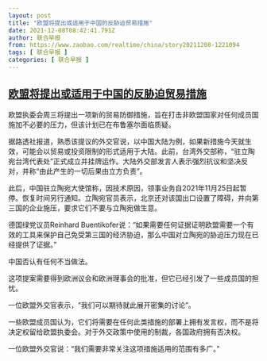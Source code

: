 ```yaml
---
layout: post
title: "欧盟将提出或适用于中国的反胁迫贸易措施"
date: 2021-12-08T08:42:41.791Z
author: 联合早报
from: https://www.zaobao.com/realtime/china/story20211208-1221094
tags: [ 联合早报 ]
categories: [ 联合早报 ]
---
```

<!--1638969780000-->
[欧盟将提出或适用于中国的反胁迫贸易措施](https://www.zaobao.com/realtime/china/story20211208-1221094)
------

<div>
<p>欧盟执委会周三将提出一项新的贸易防御措施，旨在打击非欧盟国家对任何成员国施加不必要的压力，但该计划已在布鲁塞尔面临质疑。</p><p>据路透社报道，熟悉该提议的外交官说，以中国大陆为例，如果新措施今天就生效，可能会以贸易或投资限制的形式适用于大陆。此前，台湾外交部称，“驻立陶宛台湾代表处”正式成立并挂牌运作。大陆外交部发言人表示强烈抗议和坚决反对，并称“由此产生的一切后果由立方负责”。</p><p>此后，中国驻立陶宛大使馆称，因技术原因，领事业务自2021年11月25日起暂停。恢复时间另行通知。立陶宛官员表示，北京还对该国出口设置了障碍，并向第三国的企业施压，要求它们不要与立陶宛做生意。</p><section id="imu"><div id="dfp-ad-imu1">        </div></section><p>德国绿党议员Reinhard Buentikofer说：“如果需要任何证据证明欧盟需要一个有效的工具来保护自己免受第三国的经济胁迫，那么中国对立陶宛的胁迫压力现在已经提供了证据。”</p><p>中国否认有任何不当做法。</p><p>这项提案需要得到欧洲议会和欧洲理事会的批准，但它已经引发了一些成员国的担忧。</p><div id="innity-in-post"></div><div id="dfp-ad-midarticlespecial">        </div><p>一位欧盟外交官表示，“我们可以期待就此展开密集的讨论”。</p><p>一些欧盟成员国认为，它们将需要在任何此类措施的部署上拥有发言权，而不是将决定权留给欧盟执委会。对于外交政策中使用的制裁，各国政府拥有否决权。</p><p>一位欧盟外交官说：“我们需要非常关注这项措施适用的范围有多广。”</p>      <div class="cx_paywall_placeholder" id="sph_cdp_40"></div>
</div>
